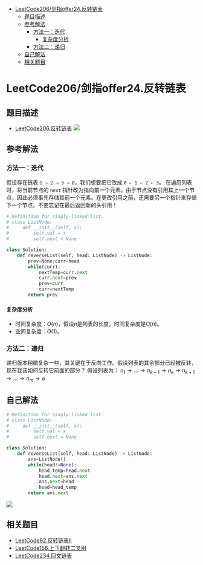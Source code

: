 <!-- TOC -->

- [LeetCode206/剑指offer24.反转链表](#leetcode206剑指offer24反转链表)
  - [题目描述](#题目描述)
  - [参考解法](#参考解法)
    - [方法一：迭代](#方法一迭代)
      - [复杂度分析](#复杂度分析)
    - [方法二：递归](#方法二递归)
  - [自己解法](#自己解法)
  - [相关题目](#相关题目)

<!-- /TOC -->
# LeetCode206/剑指offer24.反转链表
## 题目描述
- [LeetCode206.反转链表](https://leetcode-cn.com/problems/reverse-linked-list/)
![](https://picgp.oss-cn-beijing.aliyuncs.com/img/20200510042838.png)
## 参考解法
### 方法一：迭代
假设存在链表 `1 → 2 → 3 → Ø`，我们想要把它改成 `Ø ← 1 ← 2 ← 3`。
在遍历列表时，将当前节点的 `next` 指针改为指向前一个元素。由于节点没有引用其上一个节点，因此必须事先存储其前一个元素。在更改引用之前，还需要另一个指针来存储下一个节点。不要忘记在最后返回新的头引用！
```python
# Definition for singly-linked list.
# class ListNode:
#     def __init__(self, x):
#         self.val = x
#         self.next = None

class Solution:
    def reverseList(self, head: ListNode) -> ListNode:
        prev=None;curr=head
        while(curr):
            nextTemp=curr.next
            curr.next=prev
            prev=curr
            curr=nextTemp
        return prev
```
#### 复杂度分析
- 时间复杂度：$O(n)$，假设$n$是列表的长度，时间复杂度是$O(n)$。
- 空间复杂度：$O(1)$。
### 方法二：递归
递归版本稍微复杂一些，其关键在于反向工作。假设列表的其余部分已经被反转，现在我该如何反转它前面的部分？
假设列表为：
$n_{1} \rightarrow \ldots \rightarrow n_{k-1} \rightarrow n_{k} \rightarrow n_{k+1} \rightarrow \ldots \rightarrow n_{m} \rightarrow \varnothing$
## 自己解法
```python
# Definition for singly-linked list.
# class ListNode:
#     def __init__(self, x):
#         self.val = x
#         self.next = None

class Solution:
    def reverseList(self, head: ListNode) -> ListNode:
        ans=ListNode()
        while(head!=None):
            head_temp=head.next
            head.next=ans.next
            ans.next=head
            head=head_temp
        return ans.next
```
![](https://picgp.oss-cn-beijing.aliyuncs.com/img/20200510043429.png)

## 相关题目
- [LeetCode92.反转链表II](https://leetcode-cn.com/problems/reverse-linked-list-ii/)
- [LeetCode156.上下翻转二叉树](https://leetcode-cn.com/problems/binary-tree-upside-down/)
- [LeetCode234.回文链表](https://leetcode-cn.com/problems/palindrome-linked-list/)